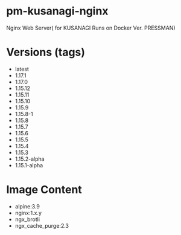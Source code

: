 # pm-kusanagi-nginx

Nginx Web Server( for KUSANAGI Runs on Docker Ver. PRESSMAN)

# Versions (tags)

- latest
- 1.17.1
- 1.17.0
- 1.15.12
- 1.15.11
- 1.15.10
- 1.15.9
- 1.15.8-1
- 1.15.8
- 1.15.7
- 1.15.6
- 1.15.5
- 1.15.4
- 1.15.3
- 1.15.2-alpha
- 1.15.1-alpha

# Image Content

- alpine:3.9
- nginx:1.x.y
- ngx_brotli
- ngx_cache_purge:2.3
